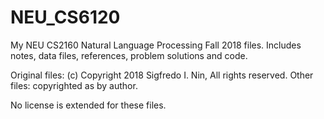 # NEU_CS6120
My NEU CS2160 Natural Language Processing Fall 2018 files.
Includes notes, data files, references, problem solutions and code.

Original files: (c) Copyright 2018 Sigfredo I. Nin, All rights reserved.
Other files: copyrighted as by author.

No license is extended for these files.
